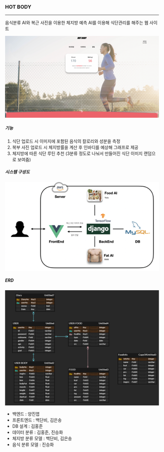 ### HOT BODY

---

음식분류 AI와 복근 사진을 이용한 체지방 예측 AI를 이용해 식단관리를 해주는 웹 사이트


![캡처](./images/2.png)



##### 기능

1. 식단 업로드 시 이미지에 포함된 음식의 칼로리와 성분을 측정
2. 복부 사진 업로드 시 체지방률을 계산 후 인바디를 예상해 그래프로 제공
3. 체지방에 따른 식단 루틴 추천 (3분류 정도로 나눠서 만들어진 식단 이미지 랜덤으로 보여줌)



##### 시스템 구성도

![캡처](./images/1.png)

##### ERD
![캡처](./images/ERD.PNG)




- 백엔드 : 양진엽
- 프론트엔드 : 백단비, 김은송
- DB 설계 : 김홍준
- 데이터 분류 : 김홍준, 진승화
- 체지방 분류 모델 : 백단비, 김은송
- 음식 분류 모델 : 진승화



